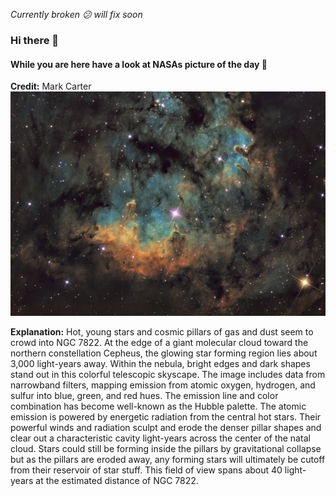 *Currently broken 😕 will fix soon*
<!-- You are a curios one 🔍 -->
### Hi there 👋 
#### While you are here have a look at NASAs picture of the day 🔭
**Credit:** Mark Carter   
![NGC 7822 in Cepheus](img.png)   

**Explanation:** Hot, young stars and cosmic pillars of gas and dust seem to crowd into NGC 7822. At the edge of a giant molecular cloud toward the northern constellation Cepheus, the glowing star forming region lies about 3,000 light-years away. Within the nebula, bright edges and dark shapes stand out in this colorful telescopic skyscape. The image includes data from narrowband filters, mapping emission from atomic oxygen, hydrogen, and sulfur into blue, green, and red hues. The emission line and color combination has become well-known as the Hubble palette.  The atomic emission is powered by energetic radiation from the central hot stars. Their powerful winds and radiation sculpt and erode the denser pillar shapes and clear out a characteristic cavity light-years across the center of the natal cloud. Stars could still be forming inside the pillars by gravitational collapse but as the pillars are eroded away, any forming stars will ultimately be cutoff from their reservoir of star stuff. This field of view spans about 40 light-years at the estimated distance of NGC 7822.
